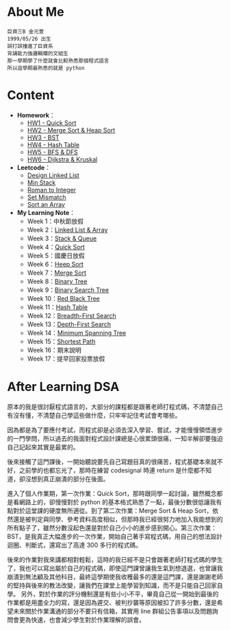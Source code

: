 # About Me

 ```
 巨資三B 金元萱
 1999/05/26 出生
 誤打誤撞進了巨資系
 背誦能力強邏輯爛的文組生
 那一學期學了什麼就會比較熟悉那個程式語言
 所以這學期最熟悉的就是 python
 ```

# Content

- **Homework**：
   * [HW1 - Quick Sort](https://github.com/chine000/DSA/tree/master/HW1)
   * [HW2 - Merge Sort & Heap Sort](https://github.com/chine000/DSA/tree/master/HW2)
   * [HW3 - BST](https://github.com/chine000/DSA/tree/master/HW3)
   * [HW4 - Hash Table](https://github.com/chine000/DSA/tree/master/HW4)
   * [HW5 - BFS & DFS](https://github.com/chine000/DSA/tree/master/HW5)
   * [HW6 - Dijkstra & Kruskal](https://github.com/chine000/DSA/tree/master/HW6)
- **Leetcode**：
   * [Design Linked List](https://github.com/chine000/DSA/blob/master/Leetcode/707%23_Design%20Linked%20List_06170204.py)
   * [Min Stack](https://github.com/chine000/DSA/blob/master/Leetcode/155%23_Min%20Stack_06170204.py)
   * [Roman to Integer](https://github.com/chine000/DSA/blob/master/Leetcode/13%23_Roman%20to%20Integer_06170204.py)
   * [Set Mismatch](https://github.com/chine000/DSA/blob/master/Leetcode/645%23_Set%20Mismatch_06170204.py)
   * [Sort an Array](https://github.com/chine000/DSA/blob/master/Leetcode/912%23_Sort%20an%20Array_06170204.py)
- **My Learning Note**：
   * Week 1：中秋節放假
   * Week 2：[Linked List & Array](https://github.com/chine000/DSA/blob/master/Note/Linked%20List%20%26%20Array.md)
   * Week 3：[Stack & Queue](https://github.com/chine000/DSA/blob/master/Note/Stack%20%26%20Queue.md)
   * Week 4：[Quick Sort](https://github.com/chine000/DSA/blob/master/Note/Quick%20Sort.md)
   * Week 5：國慶日放假
   * Week 6：[Heep Sort](https://github.com/chine000/DSA/blob/master/Note/Heep%20Sort.md)
   * Week 7：[Merge Sort](https://github.com/chine000/DSA/blob/master/Note/Merge%20Sort.md)
   * Week 8：[Binary Tree](https://github.com/chine000/DSA/blob/master/Note/Binary%20Tree.md)
   * Week 9：[Binary Search Tree](https://github.com/chine000/DSA/blob/master/Note/Binary%20Search%20Tree.md)
   * Week 10：[Red Black Tree](https://github.com/chine000/DSA/blob/master/Note/Red%20Black%20Tree.md)
   * Week 11：[Hash Table](https://github.com/chine000/DSA/blob/master/Note/Hash%20Table.md)
   * Week 12：[Breadth-First Search](https://github.com/chine000/DSA/blob/master/Note/Breadth-First%20Search.md)
   * Week 13：[Depth-First Search](https://github.com/chine000/DSA/blob/master/Note/Depth-First%20Search.md)
   * Week 14：[Minimum Spanning Tree](https://github.com/chine000/DSA/blob/master/Note/Minimum%20Spanning%20Tree.md)
   * Week 15：[Shortest Path](https://github.com/chine000/DSA/blob/master/Note/Shortest%20Path.md)
   * Week 16：期末說明
   * Week 17：提早回家投票放假


# After Learning DSA
原本的我是很討厭程式語言的，大部分的課程都是跟著老師打程式碼，不清楚自己有沒有懂，不清楚自己學這些做什麼，只牢牢記住考試會考哪些。

因為都是為了要應付考試，而程式卻是必須去深入學習、嘗試，才能慢慢領悟進步的一門學問，所以過去的我面對程式設計課總是心很累頭很痛，一知半解卻要強迫自己記起來其實是最累的。

後來接觸了這門課後，一開始聽說要先自己寫題目真的很痛苦，程式基礎本來就不好，之前學的也都忘光了，那時在練習 codesignal 時連 return 是什麼都不知道，卻沒想到真正崩潰的部分在後面。

進入了個人作業期，第一次作業：Quick Sort，那時跟同學一起討論，雖然概念都是看網路上的，卻慢慢對於 python 的基本格式熟悉了一點，最後分數很低讓我有點對於這堂課的硬度無所適從。到了第二次作業：Merge Sort & Heap Sort，依然還是被判定與同學、參考資料高度相似，但那時我已經很努力地加入我能想到的所有點子了，雖然分數沒起色還是對於自己小小的進步感到開心。第三次作業：BST，是我真正大幅進步的一次作業，開始自己著手寫程式碼，用自己的想法設計迴圈、判斷式，還寫出了高達 300 多行的程式碼。

後來的作業對我來講都相對輕鬆，這時的我已經不是只會跟著老師打程式碼的學生了，我也可以寫出屬於自己的程式碼，即使這門課曾讓我生氣到想退選，也曾讓我崩潰到無法顧及其他科目，最終這學期使我收穫最多的還是這門課，還是謝謝老師的堅持與後來的教法改變，讓我們在課堂上能學習到知識，而不是只能自己回家自學。
另外，對於作業的評分機制還是有些小小不平，畢竟自己從一開始到最後的作業都是用盡全力的寫，還是因為遲交、被判抄襲等原因被扣了許多分數，還是希望未來關於作業溝通的部分不要只有信箱，其實用 line 群組公告事項以及問題詢問會更為快速，也會減少學生對於作業理解的誤會。

